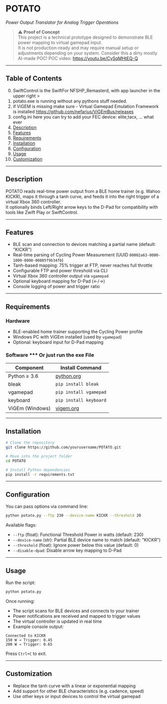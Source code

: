 # POTATO  
_Power Output Translator for Analog Trigger Operations_

> ⚠️ **Proof of Concept**  
> This project is a technical prototype designed to demonstrate BLE power mapping to virtual gamepad input.  
> It is not production-ready and may require manual setup or adjustments depending on your system. 
> Consider this a dirty mostly AI-made POC! POC video: https://youtu.be/CySqMHtEQ-Q

---

## Table of Contents
0. SwiftControl is the SwiftFor NFSHP_Remasterd, with app launcher in the upper right >
0. potato.exe is running without any pythons stuff needed.
0. if ViGEM is missing make sure  - Virtual Gamepad Emulation Framework is installed https://github.com/nefarius/ViGEmBus/releases    
1. config.ini here you can try to add your FEC device: elite,tacx, ... what ever
2. [Description](#description)  
3. [Features](#features)  
4. [Requirements](#requirements)  
5. [Installation](#installation)  
6. [Configuration](#configuration)  
7. [Usage](#usage)  
8. [Customization](#customization)  

---

## Description

POTATO reads real-time power output from a BLE home trainer (e.g. Wahoo KICKR), maps it through a tanh curve, and feeds it into the right trigger of a virtual Xbox 360 controller.  
It optionally binds Left/Right arrow keys to the D-Pad for compatibility with tools like Zwift Play or SwiftControl.

---

## Features

- BLE scan and connection to devices matching a partial name (default: "KICKR")  
- Real-time parsing of Cycling Power Measurement (UUID `00002a63-0000-1000-8000-00805f9b34fb`)  
- Tanh-based mapping: 75% trigger at FTP, never reaches full throttle  
- Configurable FTP and power threshold via CLI  
- Virtual Xbox 360 controller output via `vgamepad`  
- Optional keyboard mapping for D-Pad (←/→)  
- Console logging of power and trigger ratio

---

## Requirements

### Hardware

- BLE-enabled home trainer supporting the Cycling Power profile  
- Windows PC with ViGEm installed (used by `vgamepad`)  
- Optional: keyboard input for D-Pad mapping

### Software *** Or just run the exe File

| Component      | Install Command              |
|----------------|------------------------------|
| Python ≥ 3.6   | [python.org](https://www.python.org)  
| bleak          | `pip install bleak`  
| vgamepad       | `pip install vgamepad`  
| keyboard       | `pip install keyboard`  
| ViGEm (Windows)| [vigem.org](https://vigem.org)  

---

## Installation

```bash
# Clone the repository
git clone https://github.com/yourusername/POTATO.git

# Move into the project folder
cd POTATO

# Install Python dependencies
pip install -r requirements.txt
```

---

## Configuration

You can pass options via command line:

```bash
python potato.py --ftp 230 --device-name KICKR --threshold 20
```

Available flags:

- `--ftp` (float): Functional Threshold Power in watts (default: 230)  
- `--device-name` (str): Partial BLE device name to match (default: "KICKR")  
- `--threshold` (float): Ignore power below this value (default: 0)  
- `--disable-dpad`: Disable arrow key mapping to D-Pad

---

## Usage

Run the script:

```bash
python potato.py
```

Once running:

- The script scans for BLE devices and connects to your trainer  
- Power notifications are received and mapped to trigger values  
- The virtual controller is updated in real time  
- Example console output:

```
Connected to KICKR  
150 W → Trigger: 0.45  
200 W → Trigger: 0.65
```

Press `Ctrl+C` to exit.

---

## Customization

- Replace the tanh curve with a linear or exponential mapping  
- Add support for other BLE characteristics (e.g. cadence, speed)  
- Use other keys or input devices to control the virtual gamepad  

